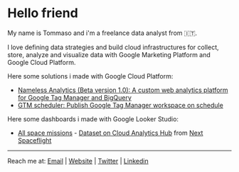# Hello friend

My name is Tommaso and i'm a freelance data analyst from 🇮🇹.

I love defining data strategies and build cloud infrastructures for collect, store, analyze and visualize data with Google Marketing Platform and Google Cloud Platform.

Here some solutions i made with Google Cloud Platform:
- [Nameless Analytics (Beta version 1.0): A custom web analytics platform for Google Tag Manager and BigQuery](https://github.com/tommasomoretti/nameless-analytics)
- [GTM scheduler: Publish Google Tag Manager workspace on schedule](https://github.com/tommasomoretti/publish-scheduled-gtm-container)

Here some dashboards i made with Google Looker Studio:
- [All space missions](https://lookerstudio.google.com/reporting/bb480c24-51d9-4480-8e78-f75e00c0b998/) - [Dataset on Cloud Analytics Hub](https://console.cloud.google.com/bigquery(analyticshub:projects/927812107311/locations/eu/dataExchanges/all_space_missions_1801cd49715/listings/all_space_missions_1801cd9607d)) from [Next Spaceflight](https://nextspaceflight.com/)

---

Reach me at: [Email](mailto:hello@tommasomoretti.com) | [Website](https://tommasomoretti.com/?utm_source=github.com&utm_medium=referral&utm_campaign=profile) | [Twitter](https://twitter.com/tommoretti88) | [Linkedin](https://www.linkedin.com/in/tommasomoretti/)
